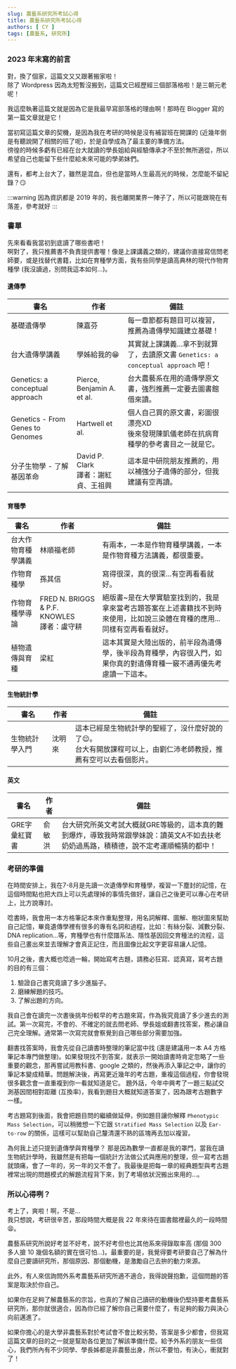```yaml
---
slug: 農藝系研究所考試心得
title: 農藝系研究所考試心得
authors: [ CY ]
tags: [農藝系, 研究所]
---
```

### 2023 年末寫的前言
對，換了個家，這篇文又又跟著搬家啦！  
除了 Wordpress 因為太短暫沒搬到，這篇文已經歷經三個部落格啦！是三朝元老呢！

我這麼執著這篇文就是因為它是我最早寫部落格的理由啊！那時在 Blogger 寫的第一篇文章就是它！

當初寫這篇文章的契機，是因為我在考研的時候是沒有補習班在開課的 (近幾年倒是有聽說開了相關的班了呢)，於是自學成為了最主要的準備方法。  
徬徨的時候多虧有已經在台大就讀的學長姐給與經驗傳承才不至於無所適從，所以希望自己也能留下些什麼給未來可能的學弟妹們。

還有，都考上台大了，雖然是混血，但也是當時人生最高光的時候，怎麼能不留紀錄？:smirk:
<!-- truncate -->
:::warning
因為資訊都是 2019 年的，我也離開業界一陣子了，所以可能跟現在有落差，參考就好
:::

### 書單
先來看看我當初到底讀了哪些書吧！  
啊對了，我只推薦書不負責提供書喔！像是上課講義之類的，建議你直接寫信問老師要，或是找替代書籍，比如在育種學方面，我有些同學是讀高典林的現代作物育種學 (我沒讀過，別問我這本如何…)。

#### 遺傳學
|書名|作者|備註|
|---|---|---|
|基礎遺傳學|陳嘉芬|每一章節都有題目可以複習，推薦為遺傳學知識建立基礎！|
|台大遺傳學講義|學姊給我的:grin:|其實就上課講義…拿不到就算了，去讀原文書 `Genetics: a conceptual approach` 吧！|
|Genetics: a conceptual approach|Pierce, Benjamin A. et al.|台大農藝系在用的遺傳學原文書，強烈推薦一定要去圖書館借來讀。|
|Genetics - From Genes to Genomes|Hartwell et al.|個人自己買的原文書，彩圖很漂亮XD<br/>後來發現陳凱儀老師在抗病育種學的參考書目之一就是它。|
|分子生物學 - 了解基因革命|David P. Clark<br/>譯者：謝紅貞、王祖興|這本是中研院朋友推薦的，用以補強分子遺傳的部分，但我建議有空再讀。|

#### 育種學
|書名|作者|備註|
|---|---|---|
|台大作物育種學講義|林順福老師|有兩本，一本是作物育種學講義，一本是作物育種方法講義，都很重要。|
|作物育種學|孫其信|寫得很深，真的很深…有空再看看就好。|
|作物育種學導論|FRED N. BRIGGS & P.F. KNOWLES <br/>譯者：盧守耕|絕版書~是在大學實驗室找到的，我是拿來當考古題答案在上述書籍找不到時來使用，比如說三染體在育種的應用...同樣有空再看看就好。|
|植物遺傳與育種|梁紅|這本其實是大陸出版的，前半段為遺傳學，後半段為育種學，內容很入門，如果你真的對遺傳育種一竅不通再優先考慮讀一下這本。|

#### 生物統計學
|書名|作者|備註|
|---|---|---|
|生物統計學入門|沈明來|這本已經是生物統計學的聖經了，沒什麼好說的了:relieved:。<br/>台大有開放課程可以上，由劉仁沛老師教授，推薦有空可以去看個影片。|

#### 英文
|書名|作者|備註|
|---|---|---|
|GRE字彙紅寶書|俞敏洪|台大研究所英文考試大概就GRE等級的，這本真的難到爆炸，導致我時常跟學妹說：讀英文A不如去扶老奶奶過馬路，積積德，說不定考運順暢猜的都中！|

### 考研的準備
在時間安排上，我在7-8月是先讀一次遺傳學和育種學，複習一下塵封的記憶，在這個時間點也把大四上可以先處理掉的事情先做好，讓自己之後更可以專心在考研上，比方說專討。

唸書時，我會用一本方格筆記本來作重點整理，用名詞解釋、圖解、樹狀圖來幫助自己記憶，畢竟遺傳學裡有很多的專有名詞和過程，比如：有絲分裂、減數分裂、DNA replication...等，育種學也有什麼譜系法、隱性基因回交育種法的流程，這些自己畫出來並去理解才會真正記住，而且圖像比起文字更容易讓人記憶。

10月之後，書大概也唸過一輪，開始寫考古題，請務必狂寫、認真寫，寫考古題的目的有三個：
1. 驗證自己書究竟讀了多少進腦子。
2. 磨練解題的技巧。
3. 了解出題的方向。

我自己會在讀完一次書後挑年份較早的考古題來寫，作為我究竟讀了多少進去的測試。第一次寫完，不會的、不確定的就去問老師、學長姐或翻書找答案，務必讓自己完全理解。通常第一次寫完就會察覺到自己哪些部分需要加強。

翻書找答案時，我會先從自己讀書時整理的筆記當中找 (還是建議用一本 A4 方格筆記本專門做整理)。如果發現找不到答案，就表示一開始讀書時肯定忽略了一些重要的觀念，那再嘗試用教科書、google 之類的，然後再添入筆記之中，讓你的筆記本變成精華。問題解決後，再寫更近幾年的考古題，重複這個過程，你會發現很多觀念會一直重複到你一看就知道是它。
題外話，今年中興考了一題三點試交測基因間相對距離 (互換率)，我看到題目大概就知道答案了，因為跟考古題數字一樣。

考古題寫到後面，我會把題目問的繼續做延伸，例如題目讓你解釋 `Phenotypic Mass Selection`，可以稍微想一下它跟 `Stratified Mass Selection` 以及 `Ear-to-row` 的關係，這樣可以幫助自己釐清還不熟的區塊再去加以複習。

為何我上述只提到遺傳學與育種學？
那是因為數學一直都是我的罩門，當我在讀生物統計學時，我雖然是有把每一個統計方法做公式與應用的整理，但一寫考古題就頭痛，會了一年的，另一年的又不會了。我最後是把每一章的經典題型與考古題裡常出現的問題模式的解題流程背下來，到了考場依狀況搬出來用的…。

### 所以心得咧？
考上了，爽啦！啊，不是...  
我只想說，考研很辛苦，那段時間大概是我 22 年來待在圖書館裡最久的一段時間:tired_face:。

農藝系研究所說好考並不好考，說不好考但也比其他系來得錄取率高 (那個 300 多人搶 10 幾個名額的實在很可怕…)。最重要的是，我覺得要考研要自己了解為什麼自己要讀研究所，那個原因、那個動機，是激勵自己去拚的動力來源。

此外，有人來信詢問外系考農藝系研究所適不適合，我得說聲抱歉，這個問題的答案是取決於你自己。  

如果你在足夠了解農藝系的宗旨，也真的了解自己讀研的動機後仍堅持要考農藝系研究所，那你就很適合，因為你已經了解你自己需要什麼了，有足夠的毅力與決心向前邁進了。

如果你擔心的是大學非農藝系對於考試會不會比較劣勢，答案是多少都會，但我寫這篇文章的目的之一就是幫助各位更加了解該準備什麼。給予外系的朋友一些信心，我們所內有不少同學、學長姊都是非農藝出身，所以不要怕，有決心，衝就對了！
